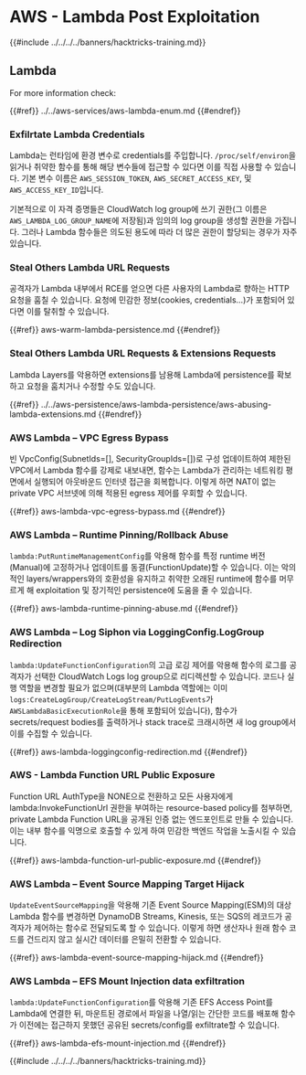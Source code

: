 # AWS - Lambda Post Exploitation

{{#include ../../../../banners/hacktricks-training.md}}

## Lambda

For more information check:

{{#ref}}
../../aws-services/aws-lambda-enum.md
{{#endref}}

### Exfilrtate Lambda Credentials

Lambda는 런타임에 환경 변수로 credentials를 주입합니다. `/proc/self/environ`을 읽거나 취약한 함수를 통해 해당 변수들에 접근할 수 있다면 이를 직접 사용할 수 있습니다. 기본 변수 이름은 `AWS_SESSION_TOKEN`, `AWS_SECRET_ACCESS_KEY`, 및 `AWS_ACCESS_KEY_ID`입니다.

기본적으로 이 자격 증명들은 CloudWatch log group에 쓰기 권한(그 이름은 `AWS_LAMBDA_LOG_GROUP_NAME`에 저장됨)과 임의의 log group을 생성할 권한을 가집니다. 그러나 Lambda 함수들은 의도된 용도에 따라 더 많은 권한이 할당되는 경우가 자주 있습니다.

### Steal Others Lambda URL Requests

공격자가 Lambda 내부에서 RCE를 얻으면 다른 사용자의 Lambda로 향하는 HTTP 요청을 훔칠 수 있습니다. 요청에 민감한 정보(cookies, credentials...)가 포함되어 있다면 이를 탈취할 수 있습니다.

{{#ref}}
aws-warm-lambda-persistence.md
{{#endref}}

### Steal Others Lambda URL Requests & Extensions Requests

Lambda Layers를 악용하면 extensions를 남용해 Lambda에 persistence를 확보하고 요청을 훔치거나 수정할 수도 있습니다.

{{#ref}}
../../aws-persistence/aws-lambda-persistence/aws-abusing-lambda-extensions.md
{{#endref}}

### AWS Lambda – VPC Egress Bypass

빈 VpcConfig(SubnetIds=[], SecurityGroupIds=[])로 구성 업데이트하여 제한된 VPC에서 Lambda 함수를 강제로 내보내면, 함수는 Lambda가 관리하는 네트워킹 평면에서 실행되어 아웃바운드 인터넷 접근을 회복합니다. 이렇게 하면 NAT이 없는 private VPC 서브넷에 의해 적용된 egress 제어를 우회할 수 있습니다.

{{#ref}}
aws-lambda-vpc-egress-bypass.md
{{#endref}}

### AWS Lambda – Runtime Pinning/Rollback Abuse

`lambda:PutRuntimeManagementConfig`를 악용해 함수를 특정 runtime 버전(Manual)에 고정하거나 업데이트를 동결(FunctionUpdate)할 수 있습니다. 이는 악의적인 layers/wrappers와의 호환성을 유지하고 취약한 오래된 runtime에 함수를 머무르게 해 exploitation 및 장기적인 persistence에 도움을 줄 수 있습니다.

{{#ref}}
aws-lambda-runtime-pinning-abuse.md
{{#endref}}

### AWS Lambda – Log Siphon via LoggingConfig.LogGroup Redirection

`lambda:UpdateFunctionConfiguration`의 고급 로깅 제어를 악용해 함수의 로그를 공격자가 선택한 CloudWatch Logs log group으로 리디렉션할 수 있습니다. 코드나 실행 역할을 변경할 필요가 없으며(대부분의 Lambda 역할에는 이미 `logs:CreateLogGroup/CreateLogStream/PutLogEvents`가 `AWSLambdaBasicExecutionRole`을 통해 포함되어 있습니다), 함수가 secrets/request bodies를 출력하거나 stack trace로 크래시하면 새 log group에서 이를 수집할 수 있습니다.

{{#ref}}
aws-lambda-loggingconfig-redirection.md
{{#endref}}

### AWS - Lambda Function URL Public Exposure

Function URL AuthType을 NONE으로 전환하고 모든 사용자에게 lambda:InvokeFunctionUrl 권한을 부여하는 resource-based policy를 첨부하면, private Lambda Function URL을 공개된 인증 없는 엔드포인트로 만들 수 있습니다. 이는 내부 함수를 익명으로 호출할 수 있게 하여 민감한 백엔드 작업을 노출시킬 수 있습니다.

{{#ref}}
aws-lambda-function-url-public-exposure.md
{{#endref}}

### AWS Lambda – Event Source Mapping Target Hijack

`UpdateEventSourceMapping`을 악용해 기존 Event Source Mapping(ESM)의 대상 Lambda 함수를 변경하면 DynamoDB Streams, Kinesis, 또는 SQS의 레코드가 공격자가 제어하는 함수로 전달되도록 할 수 있습니다. 이렇게 하면 생산자나 원래 함수 코드를 건드리지 않고 실시간 데이터를 은밀히 전환할 수 있습니다.

{{#ref}}
aws-lambda-event-source-mapping-hijack.md
{{#endref}}

### AWS Lambda – EFS Mount Injection data exfiltration

`lambda:UpdateFunctionConfiguration`를 악용해 기존 EFS Access Point를 Lambda에 연결한 뒤, 마운트된 경로에서 파일을 나열/읽는 간단한 코드를 배포해 함수가 이전에는 접근하지 못했던 공유된 secrets/config를 exfiltrate할 수 있습니다.

{{#ref}}
aws-lambda-efs-mount-injection.md
{{#endref}}



{{#include ../../../../banners/hacktricks-training.md}}
